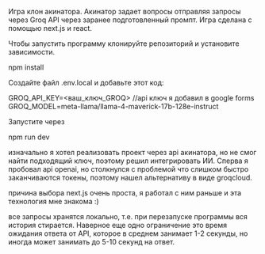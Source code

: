 Игра клон акинатора. Акинатор задает вопросы отправляя запросы через Groq API через заранее подготовленный промпт. Игра сделана с помощью next.js и react. 

Чтобы запустить программу клонируйте репозиторий и установите зависимости.

npm install

Создайте файл .env.local и добавьте этот код:

GROQ_API_KEY=<ваш_ключ_GROQ> //api ключ я добавил в google forms
GROQ_MODEL=meta-llama/llama-4-maverick-17b-128e-instruct

Запустите через

npm run dev

изначально я хотел реализовать проект через api акинатора, но не смог найти подходящий ключ, поэтому решил интегрировать ИИ. Сперва я пробовал api openai, но столкнулся с проблемой что слишком быстро заканчиваются токены, поэтому нашел альтернативу в виде groqcloud. 

причина выбора next.js очень проста, я работал с ним раньше и эта технология мне знакома :)

все запросы хранятся локально, т.е. при перезапуске программы вся история стирается. Наверное еще одно ограничение это время ожидания ответа от API, которое в среднем занимает 1-2 секунды, но иногда может занимать до 5-10 секунд на ответ. 
